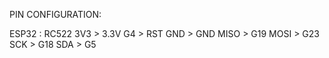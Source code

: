 PIN CONFIGURATION:

ESP32 : RC522 
3V3 > 3.3V
G4 > RST
GND > GND
MISO > G19
MOSI > G23
SCK > G18
SDA > G5
